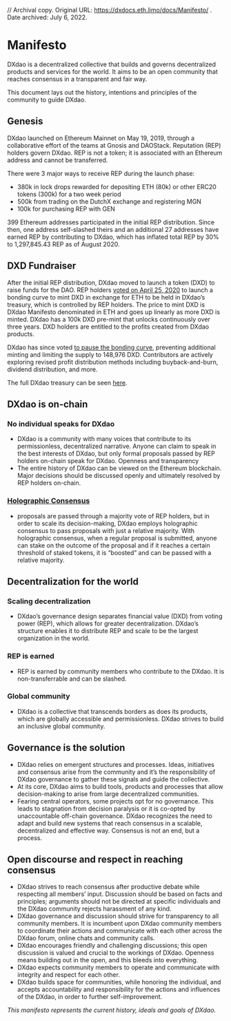 // Archival copy. Original URL: https://dxdocs.eth.limo/docs/Manifesto/ . Date archived: July 6, 2022.

# Manifesto
DXdao is a decentralized collective that builds and governs decentralized products and services for the world. It aims to be an open community that reaches consensus in a transparent and fair way.

This document lays out the history, intentions and principles of the community to guide DXdao.

## Genesis
DXdao launched on Ethereum Mainnet on May 19, 2019, through a collaborative effort of the teams at Gnosis and DAOStack. Reputation (REP) holders govern DXdao. REP is not a token; it is associated with an Ethereum address and cannot be transferred.

There were 3 major ways to receive REP during the launch phase:
* 380k in lock drops rewarded for depositing ETH (80k) or other ERC20 tokens (300k) for a two week period
* 500k from trading on the DutchX exchange and registering MGN
* 100k for purchasing REP with GEN

399 Ethereum addresses participated in the initial REP distribution. Since then, one address self-slashed theirs and an additional 27 addresses have earned REP by contributing to DXdao, which has inflated total REP by 30% to 1,297,845.43 REP as of August 2020.

## DXD Fundraiser
After the initial REP distribution, DXdao moved to launch a token (DXD) to raise funds for the DAO. REP holders [voted on April 25, 2020](https://alchemy.daostack.io/dao/0x519b70055af55a007110b4ff99b0ea33071c720a/proposal/0xeb9cf2b3d76664dc1e983137f33b2400ad11966b1d79399d7ca55c25ad6283fa) to launch a bonding curve to mint DXD in exchange for ETH to be held in DXdao’s treasury, which is controlled by REP holders. The price to mint DXD is DXdao Manifesto denominated in ETH and goes up linearly as more DXD is minted. DXdao has a 100k DXD pre-mint that unlocks continuously over three years. DXD holders are entitled to the profits created from DXdao products.

DXdao has since voted [to pause the bonding curve](https://dxdao.medium.com/dxdao-hits-pause-on-dxd-bonding-curve-98166199925a), preventing additional minting and limiting the supply to 148,976 DXD. Contributors are actively exploring revised profit distribution methods including buyback-and-burn, dividend distribution, and more.

The full DXdao treasury can be seen [here](https://etherscan.io/tokenholdings?a=0x519b70055af55a007110b4ff99b0ea33071c720a).

## DXdao is on-chain
### No individual speaks for DXdao
* DXdao is a community with many voices that contribute to its permissionless, decentralized narrative. Anyone can claim to speak in the best interests of DXdao, but only formal proposals passed by REP holders on-chain speak for DXdao.
Openness and transparency
* The entire history of DXdao can be viewed on the Ethereum blockchain. Major decisions should be discussed openly and ultimately resolved by REP holders on-chain.

### [Holographic Consensus](https://medium.com/daostack/holographic-consensus-part-1-116a73ba1e1c)
* proposals are passed through a majority vote of REP holders, but in order to scale its decision-making, DXdao employs holographic consensus to pass proposals with just a relative majority. With holographic consensus, when a regular proposal is submitted, anyone can stake on the outcome of the proposal and if it reaches a certain threshold of staked tokens, it is “boosted” and can be passed with a relative majority.

## Decentralization for the world
### Scaling decentralization
* DXdao’s governance design separates financial value (DXD) from voting power (REP), which allows for greater decentralization. DXdao’s structure enables it to distribute REP and scale to be the largest organization in the world.
### REP is earned
* REP is earned by community members who contribute to the DXdao. It is non-transferrable and can be slashed.
### Global community
* DXdao is a collective that transcends borders as does its products, which are globally accessible and permissionless. DXdao strives to build an inclusive global community.

## Governance is the solution
* DXdao relies on emergent structures and processes. Ideas, initiatives and consensus arise from the community and it’s the responsibility of DXdao governance to gather these signals and guide the collective.
* At its core, DXdao aims to build tools, products and processes that allow decision-making to arise from large decentralized communities.
* Fearing central operators, some projects opt for no governance. This leads to stagnation from decision paralysis or it is co-opted by unaccountable off-chain governance. DXdao recognizes the need to adapt and build new systems that reach consensus in a scalable, decentralized and effective way. Consensus is not an end, but a process.

## Open discourse and respect in reaching consensus
* DXdao strives to reach consensus after productive debate while respecting all members’ input. Discussion should be based on facts and principles; arguments should not be directed at specific individuals and the DXdao community rejects harassment of any kind.
* DXdao governance and discussion should strive for transparency to all community members. It is incumbent upon DXdao community members to coordinate their actions and communicate with each other across the DXdao forum, online chats and community calls.
* DXdao encourages friendly and challenging discussions; this open discussion is valued and crucial to the workings of DXdao. Openness means building out in the open, and this bleeds into everything.
* DXdao expects community members to operate and communicate with integrity and respect for each other.
* DXdao builds space for communities, while honoring the individual, and accepts accountability and responsibility for the actions and influences of the DXdao, in order to further self-improvement.

*This manifesto represents the current history, ideals and goals of DXdao.*
